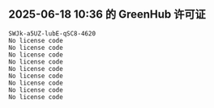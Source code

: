 ## 2025-06-18 10:36 的 GreenHub 许可证
```
SWJk-a5UZ-lubE-qSC8-4620
No license code
No license code
No license code
No license code
No license code
No license code
No license code
No license code
No license code
```
